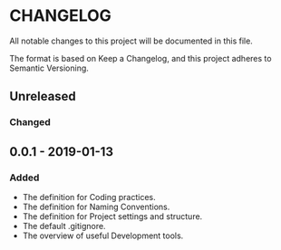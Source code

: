 # CHANGELOG
All notable changes to this project will be documented in this file.

The format is based on Keep a Changelog, and this project adheres to Semantic Versioning.

## Unreleased
### Changed

## 0.0.1 - 2019-01-13
### Added
- The definition for Coding practices.
- The definition for Naming Conventions.
- The definition for Project settings and structure.
- The default .gitignore.
- The overview of useful Development tools.